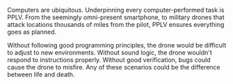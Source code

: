 Computers are ubiquitous. Underpinning every computer-performed task is PPLV. From the seemingly omni-present smartphone, to military drones that attack locations thousands of miles from the pilot, PPLV ensures everything goes as planned.

Without following good programming principles, the drone would be difficult to adjust to new environments. Without sound logic, the drone wouldn't respond to instructions properly. Without good verification, bugs could cause the drone to misfire. Any of these scenarios could be the difference between life and death.
